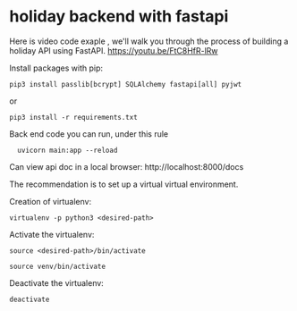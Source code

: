# holiday backend with fastapi

Here is video code exaple , we'll walk you through the process of building a holiday API using FastAPI.
https://youtu.be/FtC8HfR-lRw 
 

Install packages with pip:

```
pip3 install passlib[bcrypt] SQLAlchemy fastapi[all] pyjwt
```

or

```
pip3 install -r requirements.txt
```

Back end code you can run, under this rule

```
  uvicorn main:app --reload
```

Can view api doc in a local browser:
http://localhost:8000/docs

The recommendation is to set up a virtual virtual environment.

Creation of virtualenv:

```Language
virtualenv -p python3 <desired-path>
```

Activate the virtualenv:

```Language
source <desired-path>/bin/activate

source venv/bin/activate

```

Deactivate the virtualenv:

```Language
deactivate
```
